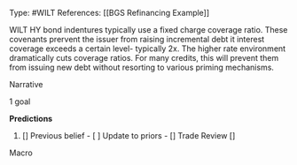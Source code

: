 Type: #WILT 
References: [[BGS Refinancing Example]]

WILT
HY bond indentures typically use a fixed charge coverage ratio. These covenants prervent the issuer from raising incremental debt it interest coverage exceeds a certain level- typically 2x. The higher rate environment dramatically cuts coverage ratios. For many credits, this will prevent them from issuing new debt without resorting to various priming mechanisms.  


Narrative

1 goal


**Predictions**

1) []
Previous belief - 
[ ]
Update to priors - 
[]
Trade Review
[]





Macro
